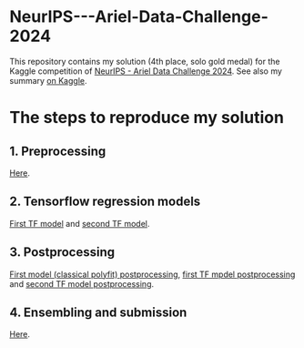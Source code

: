 # NeurIPS---Ariel-Data-Challenge-2024  
This repository contains my solution (4th place, solo gold medal) for the Kaggle competition of [NeurIPS - Ariel Data Challenge 2024](https://www.kaggle.com/competitions/ariel-data-challenge-2024/overview). See also my summary [on Kaggle]().  

# The steps to reproduce my solution
## 1. Preprocessing
[Here](https://www.kaggle.com/code/shlomoron/adc24-preprocessing).
## 2. Tensorflow regression models  
[First TF model](https://www.kaggle.com/code/shlomoron/adc24-model-2) and [second TF model](https://www.kaggle.com/code/shlomoron/adc24-model-3).  
## 3. Postprocessing
[First model (classical polyfit) postprocessing](https://www.kaggle.com/code/shlomoron/adc24-model-1-postprocessing), [first TF mpdel postprocessing](https://www.kaggle.com/code/shlomoron/adc24-model-2-postprocessing) and [second TF model postprocessing](https://www.kaggle.com/code/shlomoron/adc24-model-3-postprocessing).
## 4. Ensembling and submission
[Here](https://www.kaggle.com/code/shlomoron/adc24-ensemble).  
